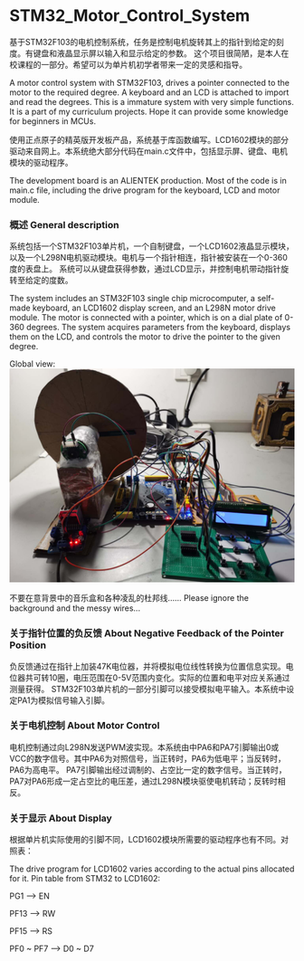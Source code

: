 # STM32_Motor_Control_System

基于STM32F103的电机控制系统，任务是控制电机旋转其上的指针到给定的刻度。有键盘和液晶显示屏以输入和显示给定的参数。
这个项目很简陋，是本人在校课程的一部分。希望可以为单片机初学者带来一定的灵感和指导。

A motor control system with STM32F103, drives a pointer connected to the motor to the required degree. A keyboard and an LCD is attached to import and read the degrees.
This is a immature system with very simple functions. It is a part of my curriculum projects. Hope it can provide some knowledge for beginners in MCUs.

使用正点原子的精英版开发板产品，系统基于库函数编写。LCD1602模块的部分驱动来自网上。本系统绝大部分代码在main.c文件中，包括显示屏、键盘、电机模块的驱动程序。

The development board is an ALIENTEK production. Most of the code is in main.c file, including the drive program for the keyboard, LCD and motor module.

### 概述 General description

系统包括一个STM32F103单片机，一个自制键盘，一个LCD1602液晶显示模块，以及一个L298N电机驱动模块。电机与一个指针相连，指针被安装在一个0-360度的表盘上。
系统可以从键盘获得参数，通过LCD显示，并控制电机带动指针旋转至给定的度数。

The system includes an STM32F103 single chip microcomputer, a self-made keyboard, an LCD1602 display screen, and an L298N motor drive module.
The motor is connected with a pointer, which is on a dial plate of 0-360 degrees.
The system acquires parameters from the keyboard, displays them on the LCD, and controls the motor to drive the pointer to the given degree.

Global view:
![global view](https://github.com/jasonall-cauc/STM32_Motor_Control_System/blob/main/Global.png)

不要在意背景中的音乐盒和各种凌乱的杜邦线……
Please ignore the background and the messy wires...

### 关于指针位置的负反馈 About Negative Feedback of the Pointer Position

负反馈通过在指针上加装47K电位器，并将模拟电位线性转换为位置信息实现。电位器共可转10圈，电压范围在0-5V范围内变化。实际的位置和电平对应关系通过测量获得。
STM32F103单片机的一部分引脚可以接受模拟电平输入。本系统中设定PA1为模拟信号输入引脚。

### 关于电机控制 About Motor Control

电机控制通过向L298N发送PWM波实现。本系统由中PA6和PA7引脚输出0或VCC的数字信号。其中PA6为对照信号，当正转时，PA6为低电平；当反转时，PA6为高电平。
PA7引脚输出经过调制的、占空比一定的数字信号。当正转时，PA7对PA6形成一定占空比的电压差，通过L298N模块驱使电机转动；反转时相反。

### 关于显示 About Display

根据单片机实际使用的引脚不同，LCD1602模块所需要的驱动程序也有不同。对照表：

The drive program for LCD1602 varies according to the actual pins allocated for it. Pin table from STM32 to LCD1602:

PG1 --> EN

PF13 --> RW

PF15 --> RS

PF0 ~ PF7 --> D0 ~ D7
